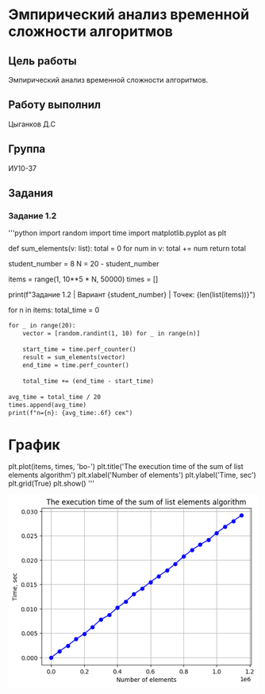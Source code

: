 # Эмпирический анализ временной сложности алгоритмов

## Цель работы

Эмпирический анализ временной сложности алгоритмов.

## Работу выполнил
Цыганков Д.С
## Группа 
ИУ10-37

## Задания
### Задание 1.2
'''python
import random
import time
import matplotlib.pyplot as plt

def sum_elements(v: list):
    total = 0
    for num in v:
        total += num
    return total

student_number = 8 
N = 20 - student_number

items = range(1, 10**5 * N, 50000)
times = []

print(f"Задание 1.2 | Вариант {student_number} | Точек: {len(list(items))}")

for n in items:
    total_time = 0
    
    for _ in range(20):
        vector = [random.randint(1, 10) for _ in range(n)]
        
        start_time = time.perf_counter()
        result = sum_elements(vector)
        end_time = time.perf_counter()
        
        total_time += (end_time - start_time)
    
    avg_time = total_time / 20
    times.append(avg_time)
    print(f"n={n}: {avg_time:.6f} сек")

# График
plt.plot(items, times, 'bo-')
plt.title('The execution time of the sum of list elements algorithm')
plt.xlabel('Number of elements')
plt.ylabel('Time, sec')
plt.grid(True)
plt.show()
'''

![png](Img/Num1.2.Image.png)



